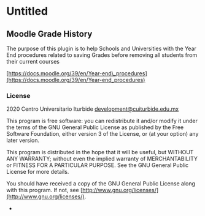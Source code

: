 # Untitled



## Moodle Grade History

The purpose of this plugin is to help Schools and Universities with the Year End procedures related to saving Grades before removing all students from their current courses

[https://docs.moodle.org/39/en/Year-end\_procedures](https://docs.moodle.org/39/en/Year-end_procedures)

### License

2020 Centro Universitario Iturbide [development@cuiturbide.edu.mx](mailto:development@cuiturbide.edu.mx)

This program is free software: you can redistribute it and/or modify it under the terms of the GNU General Public License as published by the Free Software Foundation, either version 3 of the License, or \(at your option\) any later version.

This program is distributed in the hope that it will be useful, but WITHOUT ANY WARRANTY; without even the implied warranty of MERCHANTABILITY or FITNESS FOR A PARTICULAR PURPOSE. See the GNU General Public License for more details.

You should have received a copy of the GNU General Public License along with this program. If not, see [http://www.gnu.org/licenses/](http://www.gnu.org/licenses/).

* 
